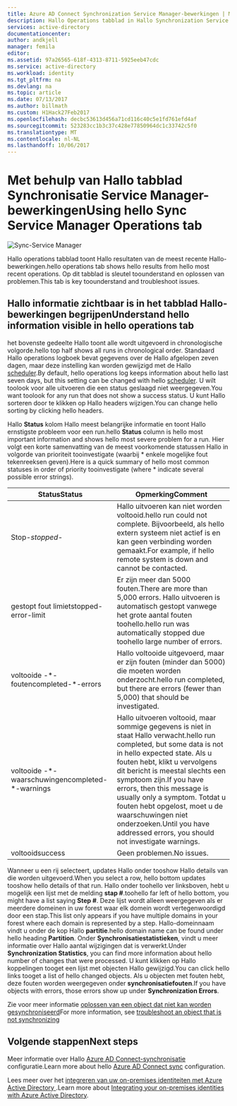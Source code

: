 ```yaml
---
title: Azure AD Connect Synchronization Service Manager-bewerkingen | Microsoft Docs
description: Hallo Operations tabblad in Hallo Synchronization Service Manager begrijpen voor Azure AD Connect.
services: active-directory
documentationcenter: 
author: andkjell
manager: femila
editor: 
ms.assetid: 97a26565-618f-4313-8711-5925eeb47cdc
ms.service: active-directory
ms.workload: identity
ms.tgt_pltfrm: na
ms.devlang: na
ms.topic: article
ms.date: 07/13/2017
ms.author: billmath
ms.custom: H1Hack27Feb2017
ms.openlocfilehash: decbc53613d456a71cd116c40c5e1fd761efd4af
ms.sourcegitcommit: 523283cc1b3c37c428e77850964dc1c33742c5f0
ms.translationtype: MT
ms.contentlocale: nl-NL
ms.lasthandoff: 10/06/2017
---
```

# <a name="using-hello-sync-service-manager-operations-tab"></a><span data-ttu-id="d5ba2-103">Met behulp van Hallo tabblad Synchronisatie Service Manager-bewerkingen</span><span class="sxs-lookup"><span data-stu-id="d5ba2-103">Using hello Sync Service Manager Operations tab</span></span>

![Sync-Service Manager](./media/active-directory-aadconnectsync-service-manager-ui/operations.png)

<span data-ttu-id="d5ba2-105">Hallo operations tabblad toont Hallo resultaten van de meest recente Hallo-bewerkingen.</span><span class="sxs-lookup"><span data-stu-id="d5ba2-105">hello operations tab shows hello results from hello most recent operations.</span></span> <span data-ttu-id="d5ba2-106">Op dit tabblad is sleutel toounderstand en oplossen van problemen.</span><span class="sxs-lookup"><span data-stu-id="d5ba2-106">This tab is key toounderstand and troubleshoot issues.</span></span>

## <a name="understand-hello-information-visible-in-hello-operations-tab"></a><span data-ttu-id="d5ba2-107">Hallo informatie zichtbaar is in het tabblad Hallo-bewerkingen begrijpen</span><span class="sxs-lookup"><span data-stu-id="d5ba2-107">Understand hello information visible in hello operations tab</span></span>
<span data-ttu-id="d5ba2-108">het bovenste gedeelte Hallo toont alle wordt uitgevoerd in chronologische volgorde.</span><span class="sxs-lookup"><span data-stu-id="d5ba2-108">hello top half shows all runs in chronological order.</span></span> <span data-ttu-id="d5ba2-109">Standaard Hallo operations logboek bevat gegevens over de Hallo afgelopen zeven dagen, maar deze instelling kan worden gewijzigd met de Hallo [scheduler](active-directory-aadconnectsync-feature-scheduler.md).</span><span class="sxs-lookup"><span data-stu-id="d5ba2-109">By default, hello operations log keeps information about hello last seven days, but this setting can be changed with hello [scheduler](active-directory-aadconnectsync-feature-scheduler.md).</span></span> <span data-ttu-id="d5ba2-110">U wilt toolook voor alle uitvoeren die een status geslaagd niet weergegeven.</span><span class="sxs-lookup"><span data-stu-id="d5ba2-110">You want toolook for any run that does not show a success status.</span></span> <span data-ttu-id="d5ba2-111">U kunt Hallo sorteren door te klikken op Hallo headers wijzigen.</span><span class="sxs-lookup"><span data-stu-id="d5ba2-111">You can change hello sorting by clicking hello headers.</span></span>

<span data-ttu-id="d5ba2-112">Hallo **Status** kolom Hallo meest belangrijke informatie en toont Hallo ernstigste probleem voor een run.</span><span class="sxs-lookup"><span data-stu-id="d5ba2-112">hello **Status** column is hello most important information and shows hello most severe problem for a run.</span></span> <span data-ttu-id="d5ba2-113">Hier volgt een korte samenvatting van de meest voorkomende statussen Hallo in volgorde van prioriteit tooinvestigate (waarbij * enkele mogelijke fout tekenreeksen geven).</span><span class="sxs-lookup"><span data-stu-id="d5ba2-113">Here is a quick summary of hello most common statuses in order of priority tooinvestigate (where * indicate several possible error strings).</span></span>

| <span data-ttu-id="d5ba2-114">Status</span><span class="sxs-lookup"><span data-stu-id="d5ba2-114">Status</span></span> | <span data-ttu-id="d5ba2-115">Opmerking</span><span class="sxs-lookup"><span data-stu-id="d5ba2-115">Comment</span></span> |
| --- | --- |
| <span data-ttu-id="d5ba2-116">Stop-*</span><span class="sxs-lookup"><span data-stu-id="d5ba2-116">stopped-*</span></span> |<span data-ttu-id="d5ba2-117">Hallo uitvoeren kan niet worden voltooid.</span><span class="sxs-lookup"><span data-stu-id="d5ba2-117">hello run could not complete.</span></span> <span data-ttu-id="d5ba2-118">Bijvoorbeeld, als hello extern systeem niet actief is en kan geen verbinding worden gemaakt.</span><span class="sxs-lookup"><span data-stu-id="d5ba2-118">For example, if hello remote system is down and cannot be contacted.</span></span> |
| <span data-ttu-id="d5ba2-119">gestopt fout limiet</span><span class="sxs-lookup"><span data-stu-id="d5ba2-119">stopped-error-limit</span></span> |<span data-ttu-id="d5ba2-120">Er zijn meer dan 5000 fouten.</span><span class="sxs-lookup"><span data-stu-id="d5ba2-120">There are more than 5,000 errors.</span></span> <span data-ttu-id="d5ba2-121">Hallo uitvoeren is automatisch gestopt vanwege het grote aantal fouten toohello.</span><span class="sxs-lookup"><span data-stu-id="d5ba2-121">hello run was automatically stopped due toohello large number of errors.</span></span> |
| <span data-ttu-id="d5ba2-122">voltooide -\*-fouten</span><span class="sxs-lookup"><span data-stu-id="d5ba2-122">completed-\*-errors</span></span> |<span data-ttu-id="d5ba2-123">Hallo voltooide uitgevoerd, maar er zijn fouten (minder dan 5000) die moeten worden onderzocht.</span><span class="sxs-lookup"><span data-stu-id="d5ba2-123">hello run completed, but there are errors (fewer than 5,000) that should be investigated.</span></span> |
| <span data-ttu-id="d5ba2-124">voltooide -\*-waarschuwingen</span><span class="sxs-lookup"><span data-stu-id="d5ba2-124">completed-\*-warnings</span></span> |<span data-ttu-id="d5ba2-125">Hallo uitvoeren voltooid, maar sommige gegevens is niet in staat Hallo verwacht.</span><span class="sxs-lookup"><span data-stu-id="d5ba2-125">hello run completed, but some data is not in hello expected state.</span></span> <span data-ttu-id="d5ba2-126">Als u fouten hebt, klikt u vervolgens dit bericht is meestal slechts een symptoom zijn.</span><span class="sxs-lookup"><span data-stu-id="d5ba2-126">If you have errors, then this message is usually only a symptom.</span></span> <span data-ttu-id="d5ba2-127">Totdat u fouten hebt opgelost, moet u de waarschuwingen niet onderzoeken.</span><span class="sxs-lookup"><span data-stu-id="d5ba2-127">Until you have addressed errors, you should not investigate warnings.</span></span> |
| <span data-ttu-id="d5ba2-128">voltooid</span><span class="sxs-lookup"><span data-stu-id="d5ba2-128">success</span></span> |<span data-ttu-id="d5ba2-129">Geen problemen.</span><span class="sxs-lookup"><span data-stu-id="d5ba2-129">No issues.</span></span> |

<span data-ttu-id="d5ba2-130">Wanneer u een rij selecteert, updates Hallo onder tooshow Hallo details van die worden uitgevoerd.</span><span class="sxs-lookup"><span data-stu-id="d5ba2-130">When you select a row, hello bottom updates tooshow hello details of that run.</span></span> <span data-ttu-id="d5ba2-131">Hallo onder toohello ver linksboven, hebt u mogelijk een lijst met de melding **stap #**.</span><span class="sxs-lookup"><span data-stu-id="d5ba2-131">toohello far left of hello bottom, you might have a list saying **Step #**.</span></span> <span data-ttu-id="d5ba2-132">Deze lijst wordt alleen weergegeven als er meerdere domeinen in uw forest waar elk domein wordt vertegenwoordigd door een stap.</span><span class="sxs-lookup"><span data-stu-id="d5ba2-132">This list only appears if you have multiple domains in your forest where each domain is represented by a step.</span></span> <span data-ttu-id="d5ba2-133">Hallo-domeinnaam vindt u onder de kop Hallo **partitie**.</span><span class="sxs-lookup"><span data-stu-id="d5ba2-133">hello domain name can be found under hello heading **Partition**.</span></span> <span data-ttu-id="d5ba2-134">Onder **Synchronisatiestatistieken**, vindt u meer informatie over Hallo aantal wijzigingen dat is verwerkt.</span><span class="sxs-lookup"><span data-stu-id="d5ba2-134">Under **Synchronization Statistics**, you can find more information about hello number of changes that were processed.</span></span> <span data-ttu-id="d5ba2-135">U kunt klikken op Hallo koppelingen tooget een lijst met objecten Hallo gewijzigd.</span><span class="sxs-lookup"><span data-stu-id="d5ba2-135">You can click hello links tooget a list of hello changed objects.</span></span> <span data-ttu-id="d5ba2-136">Als u objecten met fouten hebt, deze fouten worden weergegeven onder **synchronisatiefouten**.</span><span class="sxs-lookup"><span data-stu-id="d5ba2-136">If you have objects with errors, those errors show up under **Synchronization Errors**.</span></span>

<span data-ttu-id="d5ba2-137">Zie voor meer informatie [oplossen van een object dat niet kan worden gesynchroniseerd](active-directory-aadconnectsync-troubleshoot-object-not-syncing.md)</span><span class="sxs-lookup"><span data-stu-id="d5ba2-137">For more information, see [troubleshoot an object that is not synchronizing](active-directory-aadconnectsync-troubleshoot-object-not-syncing.md)</span></span>

## <a name="next-steps"></a><span data-ttu-id="d5ba2-138">Volgende stappen</span><span class="sxs-lookup"><span data-stu-id="d5ba2-138">Next steps</span></span>
<span data-ttu-id="d5ba2-139">Meer informatie over Hallo [Azure AD Connect-synchronisatie](active-directory-aadconnectsync-whatis.md) configuratie.</span><span class="sxs-lookup"><span data-stu-id="d5ba2-139">Learn more about hello [Azure AD Connect sync](active-directory-aadconnectsync-whatis.md) configuration.</span></span>

<span data-ttu-id="d5ba2-140">Lees meer over het [integreren van uw on-premises identiteiten met Azure Active Directory ](active-directory-aadconnect.md).</span><span class="sxs-lookup"><span data-stu-id="d5ba2-140">Learn more about [Integrating your on-premises identities with Azure Active Directory](active-directory-aadconnect.md).</span></span>
